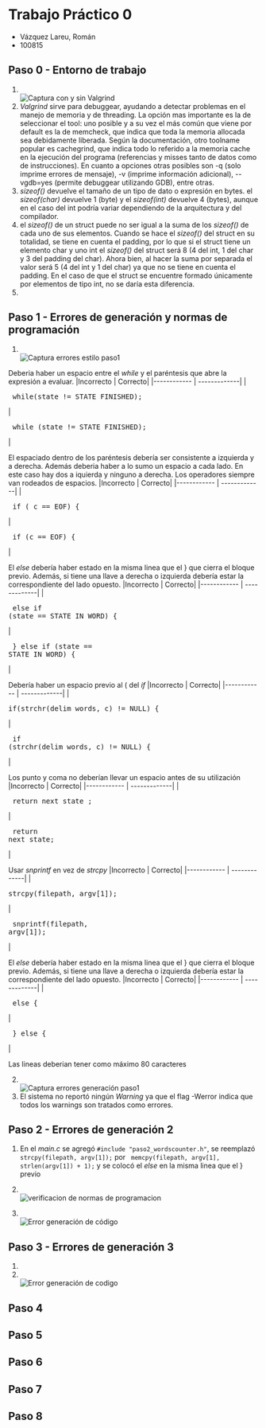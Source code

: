 # Trabajo Práctico 0

* Vázquez Lareu, Román
* 100815

## Paso 0 - Entorno de trabajo

1. <br> ![Captura con y sin Valgrind](/valgrind.png)
2. *Valgrind* sirve para debuggear, ayudando a detectar problemas en el manejo de memoria y de threading. La opción mas importante es la de seleccionar el tool: uno posible y a su vez el más común que viene por default es la de memcheck, que indica que toda la memoria allocada sea debidamente liberada. Según la documentación, otro toolname popular es cachegrind, que indica todo lo referido a la memoria cache en la ejecución del programa (referencias y misses tanto de datos como de instrucciones). En cuanto a opciones otras posibles son -q (solo imprime errores de mensaje), -v (imprime información adicional), --vgdb=yes (permite debuggear utilizando GDB), entre otras.
3. *sizeof()* devuelve el tamaño de un tipo de dato o expresión en bytes. el *sizeof(char)* devuelve 1 (byte) y el *sizeof(int)* devuelve 4 (bytes), aunque en el caso del int podría variar dependiendo de la arquitectura y del compilador.
4. el *sizeof()* de un struct puede no ser igual a la suma de los *sizeof()* de cada uno de sus elementos. Cuando se hace el *sizeof()* del struct en su totalidad, se tiene en cuenta el padding, por lo que si el struct tiene un elemento char y uno int el *sizeof()* del struct será 8 (4 del int, 1 del char y 3 del padding del char). Ahora bien, al hacer la suma por separada el valor será 5 (4 del int y 1 del char) ya que no se tiene en cuenta el padding. En el caso de que el struct se encuentre formado únicamente por elementos de tipo int, no se daría esta diferencia.
5.


## Paso 1 - Errores de generación y normas de programación

1. <br> ![Captura errores estilo paso1](/errorEstiloPaso1.png)


Deberia haber un espacio entre el *while* y el paréntesis que abre la expresión a evaluar.
|Incorrecto | Correcto|
|------------ | -------------|
|<pre lang="C"> while(state != STATE_FINISHED); </pre>|<pre lang="C"> while (state != STATE_FINISHED);</pre>|

El espaciado dentro de los paréntesis debería ser consistente a izquierda y a derecha. Además deberia haber a lo sumo un espacio a cada lado. En este caso hay dos a iquierda y ninguno a derecha. Los operadores siempre van rodeados de espacios. 
|Incorrecto | Correcto|
|------------ | -------------|
|<pre lang="C"> if (  c == EOF) { </pre> | <pre lang="C"> if (c == EOF) { </pre>|

El *else* debería haber estado en la misma linea que el } que cierra el bloque previo. Además, si tiene una llave a derecha o izquierda debería estar la correspondiente del lado opuesto.
|Incorrecto | Correcto|
|------------ | -------------|
|<pre lang="C"> else if (state == STATE_IN_WORD) { </pre>| <pre lang="C"> } else if (state == STATE_IN_WORD) { </pre> |

Debería haber un espacio previo al ( del *if*
|Incorrecto | Correcto|
|------------ | -------------|
|<pre lang="C"> if(strchr(delim_words, c) != NULL) { </pre> | <pre lang="C"> if (strchr(delim_words, c) != NULL) { </pre>|

Los punto y coma no deberían llevar un espacio antes de su utilización
|Incorrecto | Correcto|
|------------ | -------------|
|<pre lang="C"> return next_state ; </pre> | <pre lang="C"> return next_state; </pre>|

Usar *snprintf* en vez de *strcpy*
|Incorrecto | Correcto|
|------------ | -------------|
|<pre lang="C"> strcpy(filepath, argv[1]); </pre> | <pre lang="C"> snprintf(filepath, argv[1]); </pre>|

El *else* debería haber estado en la misma linea que el } que cierra el bloque previo. Además, si tiene una llave a derecha o izquierda debería estar la correspondiente del lado opuesto.
|Incorrecto | Correcto|
|------------ | -------------|
|<pre lang="C"> else {  </pre>| <pre lang="C"> } else { </pre> |

Las lineas deberian tener como máximo 80 caracteres

2. <br> ![Captura errores generación paso1](/errorGeneracionPaso1.png)
3. El sistema no reportó ningún *Warning* ya que el flag -Werror indica que todos los warnings son tratados como errores.


## Paso 2 - Errores de generación 2

1. En el *main.c* se agregó `#include "paso2_wordscounter.h"`, se reemplazó `strcpy(filepath, argv[1]);` por  ` memcpy(filepath, argv[1], strlen(argv[1]) + 1);` y se colocó el *else* en la misma linea que el } previo

2. <br> ![verificacion de normas de programacion](/normasProgramacionPaso2.png)
3. <br> ![Error generación de código](/errorGeneracionPaso2.png)

## Paso 3 - Errores de generación 3
1.
2. <br> ![Error generación de codigo](/errorGeneracionPaso3.png)
## Paso 4

## Paso 5
## Paso 6
## Paso 7 
## Paso 8

